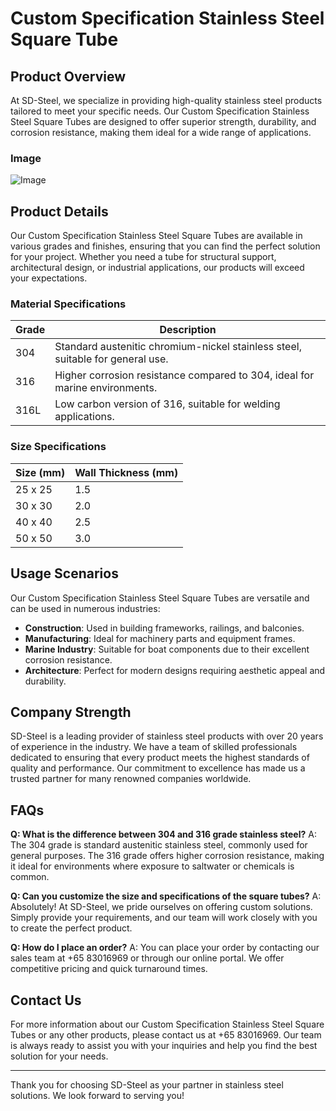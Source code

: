 # Custom Specification Stainless Steel Square Tube

## Product Overview

At SD-Steel, we specialize in providing high-quality stainless steel products tailored to meet your specific needs. Our Custom Specification Stainless Steel Square Tubes are designed to offer superior strength, durability, and corrosion resistance, making them ideal for a wide range of applications.

### Image
![Image](https://github.com/user-attachments/assets/2567258e-e124-4816-932d-1809bd27ef0b)

## Product Details

Our Custom Specification Stainless Steel Square Tubes are available in various grades and finishes, ensuring that you can find the perfect solution for your project. Whether you need a tube for structural support, architectural design, or industrial applications, our products will exceed your expectations.

### Material Specifications

| Grade | Description |
|-------|-------------|
| 304    | Standard austenitic chromium-nickel stainless steel, suitable for general use. |
| 316    | Higher corrosion resistance compared to 304, ideal for marine environments. |
| 316L   | Low carbon version of 316, suitable for welding applications. |

### Size Specifications

| Size (mm) | Wall Thickness (mm) |
|-----------|---------------------|
| 25 x 25   | 1.5                 |
| 30 x 30   | 2.0                 |
| 40 x 40   | 2.5                 |
| 50 x 50   | 3.0                 |

## Usage Scenarios

Our Custom Specification Stainless Steel Square Tubes are versatile and can be used in numerous industries:

- **Construction**: Used in building frameworks, railings, and balconies.
- **Manufacturing**: Ideal for machinery parts and equipment frames.
- **Marine Industry**: Suitable for boat components due to their excellent corrosion resistance.
- **Architecture**: Perfect for modern designs requiring aesthetic appeal and durability.

## Company Strength

SD-Steel is a leading provider of stainless steel products with over 20 years of experience in the industry. We have a team of skilled professionals dedicated to ensuring that every product meets the highest standards of quality and performance. Our commitment to excellence has made us a trusted partner for many renowned companies worldwide.

## FAQs

**Q: What is the difference between 304 and 316 grade stainless steel?**
A: The 304 grade is standard austenitic stainless steel, commonly used for general purposes. The 316 grade offers higher corrosion resistance, making it ideal for environments where exposure to saltwater or chemicals is common.

**Q: Can you customize the size and specifications of the square tubes?**
A: Absolutely! At SD-Steel, we pride ourselves on offering custom solutions. Simply provide your requirements, and our team will work closely with you to create the perfect product.

**Q: How do I place an order?**
A: You can place your order by contacting our sales team at +65 83016969 or through our online portal. We offer competitive pricing and quick turnaround times.

## Contact Us

For more information about our Custom Specification Stainless Steel Square Tubes or any other products, please contact us at +65 83016969. Our team is always ready to assist you with your inquiries and help you find the best solution for your needs.

---

Thank you for choosing SD-Steel as your partner in stainless steel solutions. We look forward to serving you!